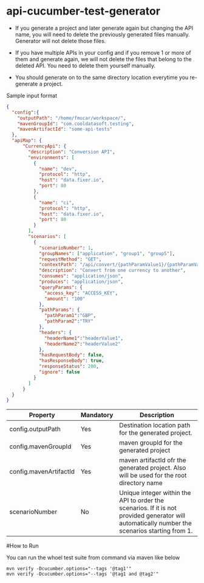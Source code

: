 # api-cucumber-test-generator


* If you generate a project and later generate again but changing the API name, you will need to delete the previously generated files manually. Generator will not delete those files.
* If you have multiple APIs in your config and if you remove 1 or more of them and generate again, we will not delete the files that belong to the deleted API. You need to delete them yourself manually.

* You should generate on to the same directory location everytime you re-generate a project. 

Sample input format

```json
{
  "config":{
    "outputPath": "/home/fmucar/workspace/",
    "mavenGroupId": "com.cooldatasoft.testing",
    "mavenArtifactId": "some-api-tests"
  },
  "apiMap": {
      "CurrencyApi": {
        "description": "Conversion API",
        "environments": [
          {
            "name": "dev",
            "protocol": "http",
            "host": "data.fixer.io",
            "port": 80
          },
          {
            "name": "ci",
            "protocol": "http",
            "host": "data.fixer.io",
            "port": 80
          }
        ],
        "scenarios": [
          {
            "scenarioNumber": 1,
            "groupNames": ["application", "group1", "group5"],
            "requestMethod": "GET",
            "contextPath": "/api/convert/{pathParamValue1}/{pathParamValue2}",
            "description": "Convert from one currency to another",
            "consumes": "application/json",
            "produces": "application/json",
            "queryParams": {
              "access_key": "ACCESS_KEY",
              "amount": "100"
            },
            "pathParams": {
              "pathParam1":"GBP",
              "pathParam2":"TRY"
            },
            "headers": {
              "headerName1":"headerValue1",
              "headerName2":"headerValue2"
            },
            "hasRequestBody": false,
            "hasResponseBody": true,
            "responseStatus": 200,
            "ignore": false
          }
        ]
      }
  }
}

```


Property | Mandatory | Description 
--- | --- | --- 
config.outputPath| Yes| Destination location path for the generated project.
config.mavenGroupId| Yes| maven groupId for the generated project
config.mavenArtifactId | Yes | maven artifactId ofr the generated project. Also will be used for the root directory name
scenarioNumber | No | Unique integer within the API to order the scenarios. If it is not provided generator will automatically number the scenarios starting from 1.




 

#How to Run

You can run the whoel test suite from command via maven like below

    mvn verify -Dcucumber.options="--tags '@tag1'"
    mvn verify -Dcucumber.options="--tags '@tag1 and @tag2'"
    
    